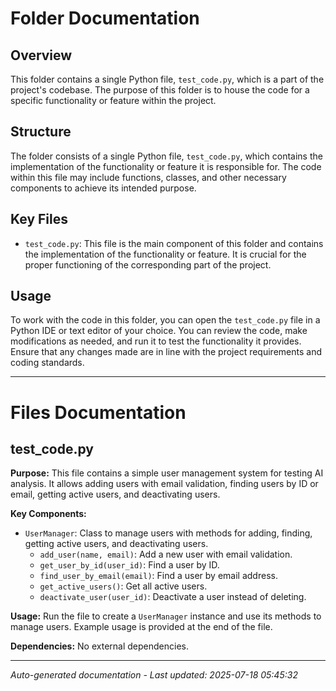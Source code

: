 # Folder Documentation

## Overview
This folder contains a single Python file, `test_code.py`, which is a part of the project's codebase. The purpose of this folder is to house the code for a specific functionality or feature within the project.

## Structure
The folder consists of a single Python file, `test_code.py`, which contains the implementation of the functionality or feature it is responsible for. The code within this file may include functions, classes, and other necessary components to achieve its intended purpose.

## Key Files
- `test_code.py`: This file is the main component of this folder and contains the implementation of the functionality or feature. It is crucial for the proper functioning of the corresponding part of the project.

## Usage
To work with the code in this folder, you can open the `test_code.py` file in a Python IDE or text editor of your choice. You can review the code, make modifications as needed, and run it to test the functionality it provides. Ensure that any changes made are in line with the project requirements and coding standards.

---

# Files Documentation

## test_code.py

**Purpose:** This file contains a simple user management system for testing AI analysis. It allows adding users with email validation, finding users by ID or email, getting active users, and deactivating users.

**Key Components:**
- `UserManager`: Class to manage users with methods for adding, finding, getting active users, and deactivating users.
  - `add_user(name, email)`: Add a new user with email validation.
  - `get_user_by_id(user_id)`: Find a user by ID.
  - `find_user_by_email(email)`: Find a user by email address.
  - `get_active_users()`: Get all active users.
  - `deactivate_user(user_id)`: Deactivate a user instead of deleting.

**Usage:** Run the file to create a `UserManager` instance and use its methods to manage users. Example usage is provided at the end of the file.

**Dependencies:** No external dependencies.

---
*Auto-generated documentation - Last updated: 2025-07-18 05:45:32*
